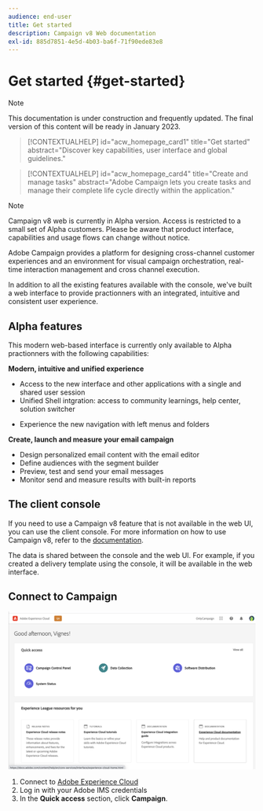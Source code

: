 ```yaml
---
audience: end-user
title: Get started
description: Campaign v8 Web documentation
exl-id: 885d7851-4e5d-4b03-ba6f-71f90ede83e8
---
```

# Get started {#get-started}

>[!NOTE]
>
>This documentation is under construction and frequently updated. The final version of this content will be ready in January 2023.

<!--
V8 web overview
context, scope (targets cross-channel practitioners), limitations
only existing customers
-->
>[!CONTEXTUALHELP]
>id="acw_homepage_card1"
>title="Get started"
>abstract="Discover key capabilities, user interface and global guidelines."

>[!CONTEXTUALHELP]
>id="acw_homepage_card4"
>title="Create and manage tasks"
>abstract="Adobe Campaign lets you create tasks and manage their complete life cycle directly within the application."

>[!NOTE]
>
>Campaign v8 web is currently in Alpha version. Access is restricted to a small set of Alpha customers. Please be aware that product interface, capabilities and usage flows can change without notice.

Adobe Campaign provides a platform for designing cross-channel customer experiences and an environment for visual campaign orchestration, real-time interaction management and cross channel execution.

In addition to all the existing features available with the console, we've built a web interface to provide practionners with an integrated, intuitive and consistent user experience. 

## Alpha features

This modern web-based interface is currently only available to Alpha practionners with the following capabilities:

**Modern, intuitive and unified experience**

* Access to the new interface and other applications with a single and shared user session
* Unified Shell intgration: access to community learnings, help center, solution switcher
<!--
No search and pulse notifications in Alpha
-->
* Experience the new navigation with left menus and folders

**Create, launch and measure your email campaign**

* Design personalized email content with the email editor
* Define audiences with the segment builder
* Preview, test and send your email messages
* Monitor send and measure results with built-in reports 

<!--
add info somewhere to remind users that
* they still have access to their console (+ link to v8 console doc)
* they keep their existing data (example: will be able to use their existing delivery templates to create deliveries)
-->

## The client console

If you need to use a Campaign v8 feature that is not available in the web UI, you can use the client console. For more information on how to use Campaign v8, refer to the [documentation](https://experienceleague.adobe.com/docs/campaign/campaign-v8/campaign-home.html?lang=en).

The data is shared between the console and the web UI. For example, if you created a delivery template using the console, it will be available in the web interface.

## Connect to Campaign

![](assets/connect.png)

1. Connect to [Adobe Experience Cloud](http://experience.adobe.com)
1. Log in with your Adobe IMS credentials
1. In the **Quick access** section, click **Campaign**.

<!--
-> experience cloud home: "Campaign" -> home campaign v8
-> or Campaign v8 web if direct URL
-->
